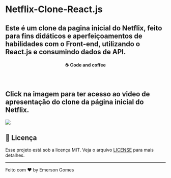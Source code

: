 # Netflix-Clone-React.js
## Este é um clone da pagina inicial do Netflix, feito para fins didáticos e aperfeiçoamentos de habilidades com o Front-end, utilizando o React.js e consumindo dados de API. 


<h4 align="center">
  ☕ Code and coffee
</h4>

</br>

<h2> Click na imagem para ter acesso ao video de apresentação do clone da página inicial do Netflix.</h2>

<a href="https://youtu.be/3JB6aXsLVgY" > <img src="https://raw.githubusercontent.com/EmersonGomes21/repositorios-readmes/master/netflix-clone/print-vers%C3%A3o-desktop.JPG"/> <a/>

## :memo: Licença

Esse projeto está sob a licença MIT. Veja o arquivo [LICENSE](https://pt.wikipedia.org/wiki/Licen%C3%A7a_MIT) para mais detalhes.

---

Feito com ♥ by Emerson Gomes
